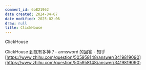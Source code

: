 ```yaml
---
comment_id: 6b821962
date created: 2024-04-07
date modified: 2025-02-06
draw: null
title: ClickHouse
---
```

ClickHouse

<!-- more -->

ClickHouse 到底有多神？- armsword 的回答 - 知乎  
[https://www.zhihu.com/question/505958148/answer/3419819090](https://www.zhihu.com/question/505958148/answer/3419819090)
